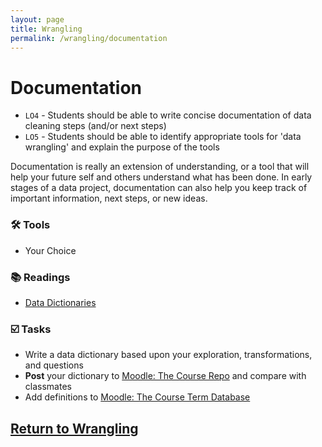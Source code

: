 ```yaml
---
layout: page
title: Wrangling
permalink: /wrangling/documentation
---
```


# Documentation
- `LO4` - Students should be able to write concise documentation of data cleaning steps (and/or next steps)
- `LO5` - Students should be able to identify appropriate tools for 'data wrangling' and explain the purpose of the tools

Documentation is really an extension of understanding, or a tool that will help your future self and others understand what has been done. In early stages of a data project, documentation can also help you keep track of important information, next steps, or new ideas.

### 🛠 Tools
- Your Choice
  
### 📚 Readings
- [Data Dictionaries](https://www.usgs.gov/products/data-and-tools/data-management/data-dictionaries)
  
### ☑️ Tasks
- Write a data dictionary based upon your exploration, transformations, and questions
- **Post** your dictionary to [Moodle: The Course Repo](https://moodle.met.ubc.ca/mod/lti/view.php?id=1252) and compare with classmates
- Add definitions to [Moodle: The Course Term Database](https://moodle.met.ubc.ca/mod/data/field.php?d=3)


## [Return to Wrangling](https://intro-to-data-and-viz.github.io/wrangling/)